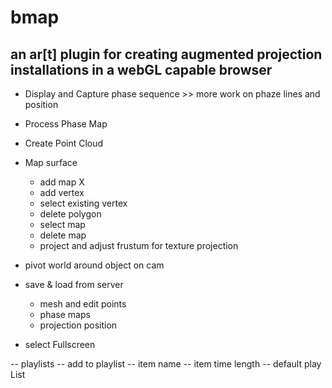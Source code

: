 # bmap
an ar[t] plugin for creating augmented projection installations in a webGL capable browser 
---------

* Display and Capture phase sequence >>  more work on phaze lines and position

* Process Phase Map

* Create Point Cloud

* Map surface 
	* add map X
	* add vertex 
	* select existing vertex 
	* delete polygon 
	* select map
	* delete map
	* project and adjust frustum for texture projection	

* pivot world around object on cam 

* save & load from server
	* mesh and edit points
	* phase maps
	* projection position

* select Fullscreen

-- playlists
	-- 	add to playlist
		-- item name
		-- item time length
		-- default play List



	



